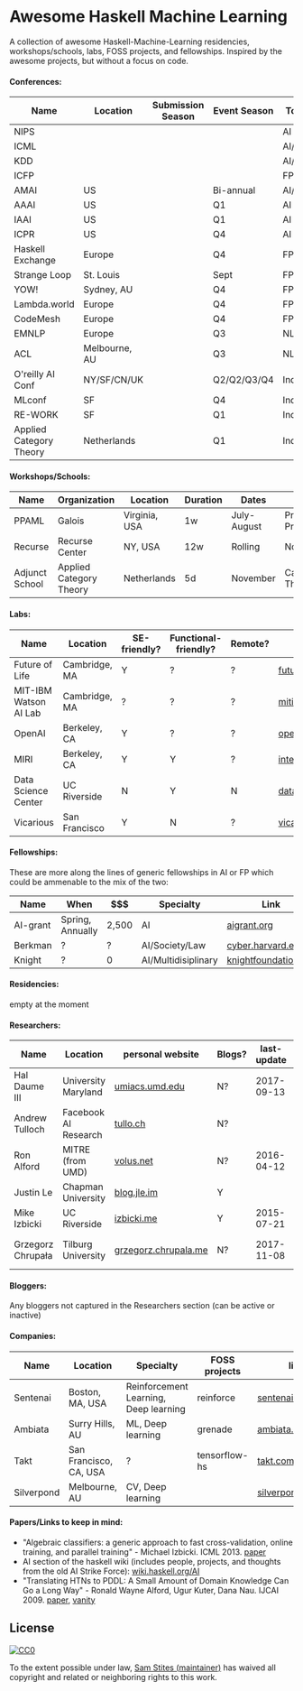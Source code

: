 # Awesome Haskell Machine Learning
A collection of awesome Haskell-Machine-Learning residencies, workshops/schools, labs, FOSS projects, and fellowships. Inspired by the awesome projects, but without a focus on code.

#### Conferences:

| Name                    | Location      | Submission Season | Event Season | Topics   | Latest URL |
|-------------------------|---------------|-------------------|--------------|----------|------------|
| NIPS                    |               |                   |              | AI       | [nips.cc](https://nips.cc/) |
| ICML                    |               |                   |              | AI/ML    | [2017.icml.cc](https://2017.icml.cc/) |
| KDD                     |               |                   |              | AI/ML    | [kdd.org](http://www.kdd.org/) |
| ICFP                    |               |                   |              | FP/DS    | [icfpconference.org](http://www.icfpconference.org/) |
| AMAI                    | US            |                   | Bi-annual    | AI/CT    | [rutcor.rutgers.edu](http://rutcor.rutgers.edu/~amai/) |
| AAAI                    | US            |                   | Q1           | AI       | [aaai.org](https://www.aaai.org/Conferences/AAAI/aaai.php) |
| IAAI                    | US            |                   | Q1           | AI       | [aaai.org](https://www.aaai.org/Conferences/IAAI/iaai.php) |
| ICPR                    | US            |                   | Q4           | AI       | [icpr2016.org](http://www.icpr2016.org/site/) |
| Haskell Exchange        | Europe        |                   | Q4           | FP       | [skillsmatter.com](https://skillsmatter.com/conferences/7276-haskell-exchange-2016) |
| Strange Loop            | St. Louis     |                   | Sept         | FP/All   | [thestrangeloop.com](https://www.thestrangeloop.com/) |
| YOW!                    | Sydney, AU    |                   | Q4           | FP       | [sydney.yowconference.com.au](http://sydney.yowconference.com.au/) |
| Lambda.world            | Europe        |                   | Q4           | FP       | [lambda.world](http://www.lambda.world/) |
| CodeMesh                | Europe        |                   | Q4           | FP       | [codemesh.io](http://www.codemesh.io/) |
| EMNLP                   | Europe        |                   | Q3           | NLP      | [emnlp2017.net](http://emnlp2017.net/) |
| ACL                     | Melbourne, AU |                   | Q3           | NLP      | [wikicfp.com](http://wikicfp.com/cfp/servlet/event.showcfp?eventid=67104&copyownerid=2) |
| O'reilly AI Conf        | NY/SF/CN/UK   |                   | Q2/Q2/Q3/Q4  | Industry | [conferences.oreilly.com](https://conferences.oreilly.com/artificial-intelligence/ai-ny) |
| MLconf                  | SF            |                   | Q4           | Industry | [mlconf.com](http://www.mlconf.com/) |
| RE-WORK                 | SF            |                   | Q1           | Industry | [re-work.co](https://re-work.co/events/machine-intelligence-summit-san-francisco-2017) |
| Applied Category Theory | Netherlands   |                   | Q1           | Industry | [appliedcategorytheory.org](http://www.appliedcategorytheory.org/) |

[perma]: https://perma.cc/BNY6-RGV5
[cs-conf-rank]: http://webdocs.cs.ualberta.ca/~zaiane/htmldocs/ConfRanking.html
[clone-of-rank]: http://dsl.cds.iisc.ac.in/publications/CS_ConfRank.htm

#### Workshops/Schools:

| Name           | Organization            | Location      | Duration | Dates              | Focus                     | Link                                            |
|----------------|-------------------------|---------------|----------|--------------------|---------------------------|-------------------------------------------------|
| PPAML          | Galois                  | Virginia, USA | 1w       | July-August        | Probabilistic Programming | [ppaml.galois.com](http://ppaml.galois.com/wiki/wiki/SummerSchools) |
| Recurse        | Recurse Center          | NY, USA       | 12w      | Rolling            | None                      | [recurse.com](https://www.recurse.com/) |
| Adjunct School | Applied Category Theory | Netherlands   | 5d       | November           | Category Theory           | [appliedcategorytheory.org](http://www.appliedcategorytheory.org/school/) |

#### Labs:

| Name                  | Location      | SE-friendly? | Functional-friendly? | Remote? | Link                                                                             |
|-----------------------|---------------|--------------|----------------------| --------|----------------------------------------------------------------------------------|
| Future of Life        | Cambridge, MA | Y            | ?                    | ?       | [futureoflife.org](https://futureoflife.org/get-involved/) |
| MIT-IBM Watson AI Lab | Cambridge, MA | ?            | ?                    | ?       | [mitibmwatsonailab.mit.edu](http://mitibmwatsonailab.mit.edu/) |
| OpenAI                | Berkeley, CA  | Y            | ?                    | ?       | [openai.com](https://openai.com/) |
| MIRI                  | Berkeley, CA  | Y            | Y                    | ?       | [intelligence.org](https://intelligence.org/2017/04/30/software-engineer-internship-staff-openings/) |
| Data Science Center   | UC Riverside  | N            | Y                    | N       | [datascience.ucr.edu](http://datascience.ucr.edu/) |
| Vicarious             | San Francisco | Y            | N                    | ?       | [vicarious.com](https://www.vicarious.com/) |

<!-- there will be better projects for this somewhere else

#### FOSS Projects:

| Name                      | topics  |link                                          |
|---------------------------|---------|----------------------------------------------|
| chris-taylor/aima-haskell | haskell | https://github.com/chris-taylor/aima-haskell |
| diffusionkinetics/open    | haskell | https://github.com/diffusionkinetics/open    |
| Sentenai/reinforce        | haskell | https://github.com/Sentenai/reinforce        |
| AccelerateHS/accelerate   | haskell | https://github.com/AccelerateHS/accelerate   |
| hakaru-dev/hakaru         | haskell | https://github.com/hakaru-dev/hakaru         |
| adscib/monad-bayes        | haskell | https://github.com/adscib/monad-bayes        |
| OpenCog                   |         | http://opencog.org/                          |
| haskell-ml                | haskell | https://github.com/ajtulloch/haskell-ml      |
| hlearn                    | haskell | https://github.com/mikeizbicki/HLearn        |
| hopfield-networks         | haskell | https://github.com/ajtulloch/hopfield-networks |
| dnngraph                  | haskell | https://github.com/ajtulloch/dnngraph |
| lambdanet                 | haskell | https://github.com/jbarrow/LambdaNet |
| HSvm                      | c++ bindings | https://github.com/paulrzcz/HSvm |

-->

#### Fellowships:

These are more along the lines of generic fellowships in AI or FP which could be ammenable to the mix of the two:

| Name     | When             | $$$   | Specialty           | Link                         |
|----------|------------------|-------|---------------------|------------------------------|
| AI-grant | Spring, Annually | 2,500 | AI                  | [aigrant.org](https://aigrant.org/) |
| Berkman  | ?                | ?     | AI/Society/Law      | [cyber.harvard.edu](https://cyber.harvard.edu/) |
| Knight   | ?                | 0     | AI/Multidisiplinary | [knightfoundation.org](https://knightfoundation.org) |

#### Residencies:

empty at the moment

#### Researchers:

| Name              | Location              | personal website                              | Blogs? | last-update | Other Links           | Source |
|-------------------|-----------------------|-----------------------------------------------|--------|-------------|-----------------------|--------|
| Hal Daume III     | University Maryland   | [umiacs.umd.edu][researchers-site-hd]         | N?     | 2017-09-13  |                       | [SO][researchers-hd-so] |
| Andrew Tulloch    | Facebook AI Research  | [tullo.ch][researchers-site-at]               | N?     |             |                       | [github][researchers-at-gh] |
| Ron Alford        | MITRE (from UMD)      | [volus.net][researchers-site-ra]              | N?     | 2016-04-12  |                       | [haskell-cafe][researchers-ra-hc] |
| Justin Le         | Chapman University    | [blog.jle.im][researchers-site-jl]            | Y      |             |                       | everywhere / backprop |
| Mike Izbicki      | UC Riverside          | [izbicki.me][researchers-site-mi]             | Y      | 2015-07-21  |                       | everywhere / hlearn |
| Grzegorz Chrupała | Tilburg University    | [grzegorz.chrupala.me][researchers-site-gc]   | N?     | 2017-11-08  | [hackage][gc-hackage] | [gitter][researchers-gc-gitter]  |

[researchers-site-hd]:http://www.umiacs.umd.edu/~hal/software.html
[researchers-site-at]:http://tullo.ch/
[researchers-site-ra]:http://www.volus.net/
[researchers-site-jl]:https://blog.jle.im/
[researchers-site-mi]:https://izbicki.me/
[researchers-site-gc]:http://grzegorz.chrupala.me/
[researchers-hd-so]:https://stackoverflow.com/questions/2268885/machine-learning-in-ocaml-or-haskell
[researchers-at-gh]:https://github.com/ajtulloch
[researchers-ra-hc]:https://mail.haskell.org/pipermail/haskell-cafe/2010-May/077343.html
[researchers-gc-hackage]:https://hackage.haskell.org/user/GrzegorzChrupala
[researchers-gc-gitter]:https://gitter.im/dataHaskell/Lobby?at=5a0956d7614889d4757375d1

#### Bloggers:

Any bloggers not captured in the Researchers section (can be active or inactive)

#### Companies:

| Name          | Location               | Specialty                                      | FOSS projects | link                             |
|---------------|------------------------|------------------------------------------------|---------------|----------------------------------|
| Sentenai      | Boston, MA, USA        | Reinforcement Learning, Deep learning          | reinforce     | [sentenai.com](www.sentenai.com) |
| Ambiata       | Surry Hills, AU        | ML, Deep learning                              | grenade       | [ambiata.com](https://ambiata.com/) |
| Takt          | San Francisco, CA, USA | ?                                              | tensorflow-hs | [takt.com](www.takt.com) |
| Silverpond    | Melbourne, AU          | CV, Deep learning                              |               | [silverpond.com.au](http://silverpond.com.au) |

#### Papers/Links to keep in mind:

- "Algebraic classifiers: a generic approach to fast cross-validation, online training, and parallel training" - Michael Izbicki. ICML 2013. [paper](https://izbicki.me/public/papers/icml2013-algebraic-classifiers.pdf)
- AI section of the haskell wiki (includes people, projects, and thoughts from the old AI Strike Force): [wiki.haskell.org/AI](https://wiki.haskell.org/AI)
- "Translating HTNs to PDDL: A Small Amount of Domain Knowledge Can Go a Long Way" - Ronald Wayne Alford, Ugur Kuter, Dana Nau. IJCAI 2009. [paper](https://www.ijcai.org/Proceedings/09/Papers/272.pdf), [vanity](http://www.cs.umd.edu/projects/planning/data/alford09translating/)



## License

[![CC0](http://mirrors.creativecommons.org/presskit/buttons/88x31/svg/cc-zero.svg)](https://creativecommons.org/publicdomain/zero/1.0/)

To the extent possible under law, [Sam Stites (maintainer)](https://stites.io) has waived all copyright and related or neighboring rights to this work.

